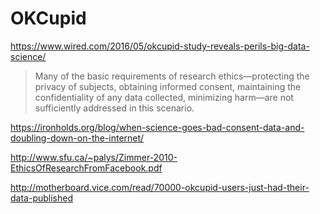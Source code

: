 # OKCupid

https://www.wired.com/2016/05/okcupid-study-reveals-perils-big-data-science/

> Many of the basic requirements of research ethics—protecting the privacy of subjects, obtaining informed consent, maintaining the confidentiality of any data collected, minimizing harm—are not sufficiently addressed in this scenario.

https://ironholds.org/blog/when-science-goes-bad-consent-data-and-doubling-down-on-the-internet/

http://www.sfu.ca/~palys/Zimmer-2010-EthicsOfResearchFromFacebook.pdf

http://motherboard.vice.com/read/70000-okcupid-users-just-had-their-data-published
